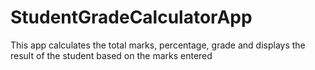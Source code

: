 # StudentGradeCalculatorApp
This app calculates the total marks, percentage, grade and displays the result of the student based on the marks entered
